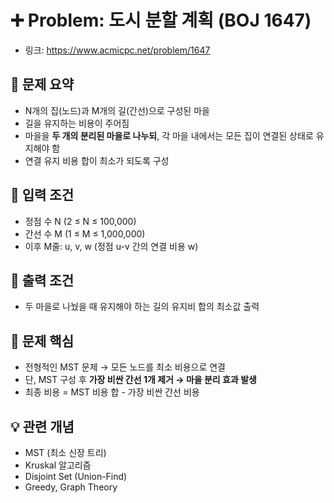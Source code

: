 # ➕ Problem: 도시 분할 계획 (BOJ 1647)

- 링크: https://www.acmicpc.net/problem/1647

## 📌 문제 요약

- N개의 집(노드)과 M개의 길(간선)으로 구성된 마을
- 길을 유지하는 비용이 주어짐
- 마을을 **두 개의 분리된 마을로 나누되**, 각 마을 내에서는 모든 집이 연결된 상태로 유지해야 함
- 연결 유지 비용 합이 최소가 되도록 구성

## 🔢 입력 조건

- 정점 수 N (2 ≤ N ≤ 100,000)
- 간선 수 M (1 ≤ M ≤ 1,000,000)
- 이후 M줄: u, v, w (정점 u-v 간의 연결 비용 w)

## 🎯 출력 조건

- 두 마을로 나눴을 때 유지해야 하는 길의 유지비 합의 최소값 출력

## 🧠 문제 핵심

- 전형적인 MST 문제 → 모든 노드를 최소 비용으로 연결
- 단, MST 구성 후 **가장 비싼 간선 1개 제거 → 마을 분리 효과 발생**
- 최종 비용 = MST 비용 합 - 가장 비싼 간선 비용

## 💡 관련 개념

- MST (최소 신장 트리)
- Kruskal 알고리즘
- Disjoint Set (Union-Find)
- Greedy, Graph Theory

